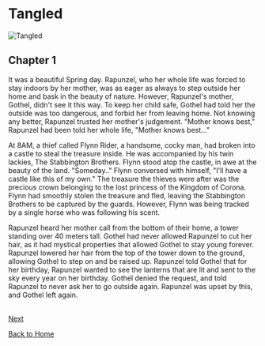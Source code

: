 # Tangled

![Tangled](https://ohmy.disney.com/wp-content/uploads/2013/07/Tangled-Header.jpg)

## Chapter 1


It was a beautiful Spring day. Rapunzel, who her whole life was forced to stay indoors by her mother, was as eager as always to step outside her home and bask in the beauty of nature. However, Rapunzel's mother, Gothel,  didn't see it this way. To keep her child safe, Gothel had told her the outside was too dangerous, and forbid her from leaving home. Not knowing any better, Rapunzel trusted her mother's judgement. "Mother knows best," Rapunzel had been told her whole life, "Mother knows best..."

At 8AM, a thief called Flynn Rider, a handsome, cocky man, had broken into a castle to steal the treasure inside. He was accompanied by his twin lackies, The Stabbington Brothers. Flynn stood atop the castle, in awe at the beauty of the land. "Someday.." Flynn conversed with himself, "I'll have a castle like this of my own." The treasure the thieves were after was the precious crown belonging to the lost princess of the Kingdom of Corona. Flynn had smoothly stolen the treasure and fled, leaving the Stabbington Brothers to be captured by the guards. However, Flynn was being tracked by a single horse who was following his scent.

Rapunzel heard her mother call from the bottom of their home, a tower standing over 40 meters tall. Gothel had never allowed Rapunzel to cut her hair, as it had mystical properties that allowed Gothel to stay young forever. Rapunzel lowered her hair from the top of the tower down to the ground, allowing Gothel to step on and be raised up. Rapunzel told Gothel that for her birthday, Rapunzel wanted to see the lanterns that are lit and sent to the sky every year on her birthday. Gothel denied the request, and told Rapunzel to never ask her to go outside again. Rapunzel was upset by this, and Gothel left again.<br><br>

[Next](Chapter02.md)

[Back to Home](https://b00096684.github.io/github-story-2019/)